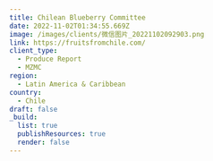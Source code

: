 ```yaml
---
title: Chilean Blueberry Committee
date: 2022-11-02T01:34:55.669Z
image: /images/clients/微信图片_20221102092903.png
link: https://fruitsfromchile.com/
client_type:
  - Produce Report
  - MZMC
region:
  - Latin America & Caribbean
country:
  - Chile
draft: false
_build:
  list: true
  publishResources: true
  render: false
---
```

